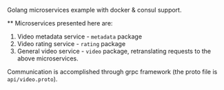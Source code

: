 Golang microservices example with docker & consul support.

** Microservices presented here are:

1. Video metadata service - `metadata` package
2. Video rating service - `rating` package
3. General video service - `video` package, retranslating requests to the above microservices.

Communication is accomplished through grpc framework (the proto file is `api/video.proto`).
